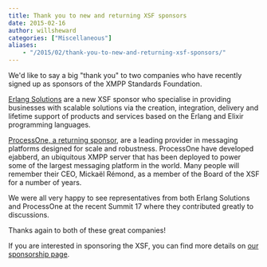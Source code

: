 ```yaml
---
title: Thank you to new and returning XSF sponsors
date: 2015-02-16
author: willsheward
categories: ["Miscellaneous"]
aliases:
    - "/2015/02/thank-you-to-new-and-returning-xsf-sponsors/"
---
```


We'd like to say a big "thank you" to two companies who have recently signed up as sponsors of the XMPP Standards Foundation.

[Erlang Solutions](https://xmpp.org/sponsor/our-sponsors/erlang-solutions/) are a new XSF sponsor who specialise in providing businesses with scalable solutions via the creation, integration, delivery and lifetime support of products and services based on the Erlang and Elixir programming languages.

[ProcessOne, a returning sponsor](https://xmpp.org/sponsor/our-sponsors/processone/), are a leading provider in messaging platforms designed for scale and robustness. ProcessOne have developed ejabberd, an ubiquitous XMPP server that has been deployed to power some of the largest messaging platform in the world. Many people will remember their CEO, Mickaël Rémond, as a member of the Board of the XSF for a number of years.

We were all very happy to see representatives from both Erlang Solutions and ProcessOne at the recent Summit 17 where they contributed greatly to discussions.

Thanks again to both of these great companies!

If you are interested in sponsoring the XSF, you can find more details on [our sponsorship page](https://xmpp.org/sponsor/sponsor-the-xsf/).
